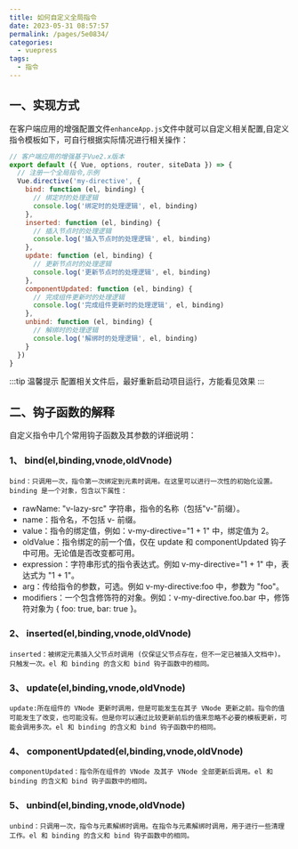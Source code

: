 ```yaml
---
title: 如何自定义全局指令
date: 2023-05-31 08:57:57
permalink: /pages/5e0834/
categories:
  - vuepress
tags:
  - 指令
---
```


## 一、实现方式

在客户端应用的增强配置文件`enhanceApp.js`文件中就可以自定义相关配置,自定义指令模板如下，可自行根据实际情况进行相关操作：

```js
// 客户端应用的增强基于Vue2.x版本
export default ({ Vue, options, router, siteData }) => {
  // 注册一个全局指令,示例
  Vue.directive('my-directive', {
    bind: function (el, binding) {
      // 绑定时的处理逻辑
      console.log('绑定时的处理逻辑', el, binding)
    },
    inserted: function (el, binding) {
      // 插入节点时的处理逻辑
      console.log('插入节点时的处理逻辑', el, binding)
    },
    update: function (el, binding) {
      // 更新节点时的处理逻辑
      console.log('更新节点时的处理逻辑', el, binding)
    },
    componentUpdated: function (el, binding) {
      // 完成组件更新时的处理逻辑
      console.log('完成组件更新时的处理逻辑', el, binding)
    },
    unbind: function (el, binding) {
      // 解绑时的处理逻辑
      console.log('解绑时的处理逻辑', el, binding)
    }
  })
}
```

:::tip 温馨提示
配置相关文件后，最好重新启动项目运行，方能看见效果
:::

## 二、钩子函数的解释

自定义指令中几个常用钩子函数及其参数的详细说明：

### 1、 bind(el,binding,vnode,oldVnode)

`bind：只调用一次，指令第一次绑定到元素时调用。在这里可以进行一次性的初始化设置。binding 是一个对象，包含以下属性：`

- rawName: "v-lazy-src" 字符串，指令的名称（包括"v-"前缀）。
- name：指令名，不包括 v- 前缀。
- value：指令的绑定值，例如：v-my-directive="1 + 1" 中，绑定值为 2。
- oldValue：指令绑定的前一个值，仅在 update 和 componentUpdated 钩子中可用。无论值是否改变都可用。
- expression：字符串形式的指令表达式。例如 v-my-directive="1 + 1" 中，表达式为 "1 + 1"。
- arg：传给指令的参数，可选。例如 v-my-directive:foo 中，参数为 "foo"。
- modifiers：一个包含修饰符的对象。例如：v-my-directive.foo.bar 中，修饰符对象为 { foo: true, bar: true }。

### 2、 inserted(el,binding,vnode,oldVnode)

`inserted：被绑定元素插入父节点时调用 (仅保证父节点存在，但不一定已被插入文档中)。只触发一次。el 和 binding 的含义和 bind 钩子函数中的相同。`

### 3、 update(el,binding,vnode,oldVnode)

`update:所在组件的 VNode 更新时调用，但是可能发生在其子 VNode 更新之前。指令的值可能发生了改变，也可能没有。但是你可以通过比较更新前后的值来忽略不必要的模板更新，可能会调用多次。el 和 binding 的含义和 bind 钩子函数中的相同。`

### 4、 componentUpdated(el,binding,vnode,oldVnode)

`componentUpdated：指令所在组件的 VNode 及其子 VNode 全部更新后调用。el 和 binding 的含义和 bind 钩子函数中的相同。`

### 5、 unbind(el,binding,vnode,oldVnode)

`unbind：只调用一次，指令与元素解绑时调用。在指令与元素解绑时调用，用于进行一些清理工作。el 和 binding 的含义和 bind 钩子函数中的相同。`
